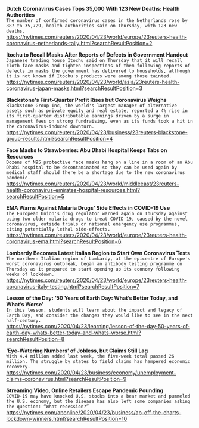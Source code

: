 **Dutch Coronavirus Cases Tops 35,000 With 123 New Deaths: Health Authorities**\
`The number of confirmed coronavirus cases in the Netherlands rose by 887 to 35,729, health authorities said on Thursday, with 123 new deaths.`\
https://nytimes.com/reuters/2020/04/23/world/europe/23reuters-health-coronavirus-netherlands-tally.html?searchResultPosition=2

**Itochu to Recall Masks After Reports of Defects in Government Handout**\
`Japanese trading house Itochu said on Thursday that it will recall cloth face masks and tighten inspections of them following reports of defects in masks the government has delivered to households, although it is not known if Itochu's products were among those tainted.`\
https://nytimes.com/reuters/2020/04/23/world/asia/23reuters-health-coronavirus-japan-masks.html?searchResultPosition=3

**Blackstone's First-Quarter Profit Rises but Coronavirus Weighs**\
`Blackstone Group Inc, the world's largest manager of alternative assets such as private equity and real estate, reported a 4% rise in its first-quarter distributable earnings driven by a surge in management fees on strong fundraising, even as its funds took a hit in the coronavirus-induced downturn.`\
https://nytimes.com/reuters/2020/04/23/business/23reuters-blackstone-group-results.html?searchResultPosition=4

**Face Masks to Strawberries: Abu Dhabi Hospital Keeps Tabs on Resources**\
`Dozens of N95 protective face masks hang on a line in a room of an Abu Dhabi hospital to be decontaminated so they can be used again by medical staff should there be a shortage due to the new coronavirus pandemic. `\
https://nytimes.com/reuters/2020/04/23/world/middleeast/23reuters-health-coronavirus-emirates-hospital-resources.html?searchResultPosition=5

**EMA Warns Against Malaria Drugs' Side Effects in COVID-19 Use**\
`The European Union's drug regulator warned again on Thursday against using two older malaria drugs to treat COVID-19, caused by the novel coronavirus, outside trials or national emergency use programmes, citing potentially lethal side-effects.`\
https://nytimes.com/reuters/2020/04/23/world/europe/23reuters-health-coronavirus-ema.html?searchResultPosition=6

**Lombardy Becomes Latest Italian Region to Start Own Coronavirus Tests**\
`The northern Italian region of Lombardy, at the epicentre of Europe's worst coronavirus outbreak, began an antibody testing programme on Thursday as it prepared to start opening up its economy following weeks of lockdown.`\
https://nytimes.com/reuters/2020/04/23/world/europe/23reuters-health-coronavirus-italy-testing.html?searchResultPosition=7

**Lesson of the Day: ‘50 Years of Earth Day: What’s Better Today, and What’s Worse’**\
`In this lesson, students will learn about the impact and legacy of Earth Day, and consider the changes they would like to see in the next half-century.`\
https://nytimes.com/2020/04/23/learning/lesson-of-the-day-50-years-of-earth-day-whats-better-today-and-whats-worse.html?searchResultPosition=8

**‘Eye-Watering Numbers’ of Jobless, but Claims Still Lag**\
`With 4.4 million added last week, the five-week total passed 26 million. The struggle by states to field claims has hampered economic recovery.`\
https://nytimes.com/2020/04/23/business/economy/unemployment-claims-coronavirus.html?searchResultPosition=9

**Streaming Video, Online Retailers Escape Pandemic Pounding**\
`COVID-19 may have knocked U.S. stocks into a bear market and pummeled the U.S. economy, but the disease has also left some companies asking the question: “What recession?”`\
https://nytimes.com/aponline/2020/04/23/business/ap-off-the-charts-lockdown-winners.html?searchResultPosition=10

